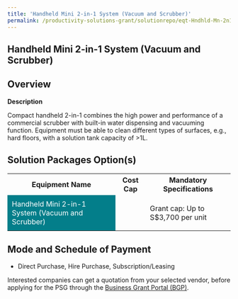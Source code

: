 ```yaml
---
title: 'Handheld Mini 2-in-1 System (Vacuum and Scrubber)'
permalink: /productivity-solutions-grant/solutionrepo/eqt-Hndhld-Mn-2n1-sys-Vcuum-nd-Scrubbr-Envronmntl-Srvcs
---
```


## Handheld Mini 2-in-1 System (Vacuum and Scrubber)

## Overview

**Description**

Compact handheld 2-in-1 combines the high power and performance of a commercial scrubber with built-in water dispensing and vacuuming function. Equipment must be able to clean different types of surfaces, e.g., hard floors, with a solution tank capacity of >1L.

## Solution Packages Option(s)

<table>
<tr>
<th><b>Equipment Name</b></th>
<th><b>Cost Cap</b></th>
<th><b>Mandatory Specifications</b></th>
</tr>
<tr>
<td style='padding: 10px; background-color: #037E8A; color: #FFFFFF;'>Handheld Mini 2-in-1 System (Vacuum and Scrubber)</td>
<td style='padding: 10px;'></td>
<td style='padding: 10px;'>Grant cap: Up to S$3,700 per unit</td>
</tr>
</table>

## Mode and Schedule of Payment

 - Direct Purchase, Hire Purchase, Subscription/Leasing

Interested companies can get a quotation from your selected vendor, before applying for the PSG through the <a href='https://www.businessgrants.gov.sg/' target='_blank' rel='noopener'>Business Grant Portal (BGP)</a>.

<script src="/jquery/resize-tables.js"></script>
